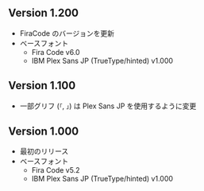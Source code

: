 ## Version 1.200

- FiraCode のバージョンを更新
- ベースフォント
  - Fira Code v6.0
  - IBM Plex Sans JP (TrueType/hinted) v1.000

## Version 1.100

- 一部グリフ (`「`, `」`) は Plex Sans JP を使用するように変更

## Version 1.000

- 最初のリリース
- ベースフォント
  - Fira Code v5.2
  - IBM Plex Sans JP (TrueType/hinted) v1.000

